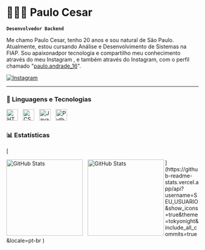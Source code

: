 
# 👩🏻‍💻 Paulo Cesar

**`Desenvolvedor Backend`**

Me chamo Paulo Cesar, tenho 20 anos e sou natural de São Paulo. Atualmente, estou cursando Análise e Desenvolvimento de Sistemas na FIAP. Sou apaixonadpor tecnologia e compartilho meu conhecimento através do meu Instagram , e também através do Instagram, com o perfil chamado "[paulo.andrade_16](https://www.instagram.com/paulo.andrade_16/)".

<p align="left">
    <a href="https://www.instagram.com/https://www.instagram.com/paulo.andrade_16/">
        <img 
            alt="Instagram" 
            title="Me siga no Instagram" 
            src="https://img.shields.io/badge/-Instagram-E4405F?style=for-the-badge&logo=instagram&logoColor=white"
        />
    </a>
</p>


---

### 🤖 Linguagens e Tecnologias

<img 
    align="left" 
    alt="HTML"
    title="HTML" 
    width="30px" 
    style="padding-right: 10px;" 
    src="https://cdn.jsdelivr.net/gh/devicons/devicon@latest/icons/html5/html5-original.svg" 
/>
<img 
    align="left" 
    alt="CSS" 
    title="CSS"
    width="30px" 
    style="padding-right: 10px;" 
    src="https://cdn.jsdelivr.net/gh/devicons/devicon@latest/icons/css3/css3-original.svg" 
/>
<img 
    align="left" 
    alt="Java"
    title="Java"
    width="30px" 
    style="padding-right: 10px;" 
    src="https://cdn.jsdelivr.net/gh/devicons/devicon@latest/icons/java/java-original.svg" 
/>
<img 
    align="left" 
    alt="Python" 
    title="Python"
    width="30px" 
    style="padding-right: 10px;" 
    src="https://cdn.jsdelivr.net/gh/devicons/devicon@latest/icons/python/python-original.svg" 
/>


<br/>
<br/>

### 📊 Estatísticas

[<p>
  <img 
    align="left" 
    alt="GitHub Stats" 
    height="200" 
    style="padding-right: 10px;" 
    src="https://github-readme-stats.vercel.app/api?username=PauloAndrade2004 &show_icons=true&theme=tokyonight&include_all_commits=true&locale=pt-br" 
  />

<img 
      align="left" 
      alt="GitHub Stats" 
      height="200" 
      src="https://github-readme-stats.vercel.app/api/top-langs/?username=PauloAndrade2004 &theme=tokyonight&layout=compact&custom_title=Tecnologias&langs_count=9" 
  />

</p>](https://github-readme-stats.vercel.app/api?username=SEU_USUARIO&show_icons=true&theme=tokyonight&include_all_commits=true&locale=pt-br
)
